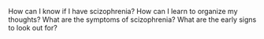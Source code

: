How can I know if I have scizophrenia?
How can I learn to organize my thoughts?
What are the symptoms of scizophrenia?
What are the early signs to look out for?
